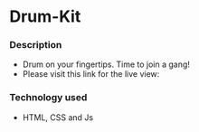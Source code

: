# Drum-Kit
<!-- ![Thumbnail](https://github.com/kunalbafna3/Natours/blob/main/homepage.PNG) -->

### Description
- Drum on your fingertips. Time to join a gang!
- Please visit this link for the live view: 
 
### Technology used
- HTML, CSS and Js

